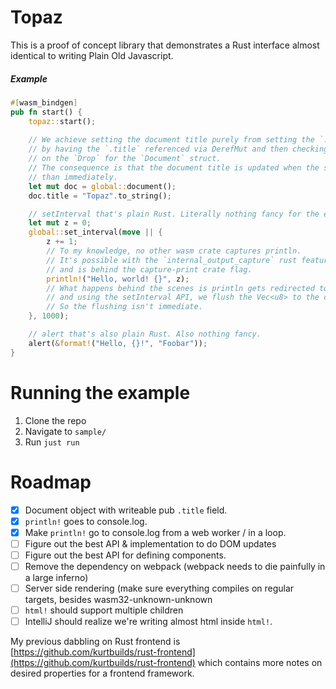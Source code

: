 # Topaz

This is a proof of concept library that demonstrates a Rust interface almost identical to 
writing Plain Old Javascript.

##### Example 
```rust
#[wasm_bindgen]
pub fn start() {
    topaz::start();
    
    // We achieve setting the document title purely from setting the `.title` field
    // by having the `.title` referenced via DerefMut and then checking for changes
    // on the `Drop` for the `Document` struct.
    // The consequence is that the document title is updated when the struct drops, rather
    // than immediately. 
    let mut doc = global::document();
    doc.title = "Topaz".to_string();

    // setInterval that's plain Rust. Literally nothing fancy for the end user here.
    let mut z = 0;
    global::set_interval(move || {
        z += 1;
        // To my knowledge, no other wasm crate captures println.
        // It's possible with the `internal_output_capture` rust feature, so it requires the nightly compiler
        // and is behind the capture-print crate flag.
        println!("Hello, world! {}", z);
        // What happens behind the scenes is println gets redirected to a Vec<u8>
        // and using the setInterval API, we flush the Vec<u8> to the console.
        // So the flushing isn't immediate.
    }, 1000);

    // alert that's also plain Rust. Also nothing fancy.
    alert(&format!("Hello, {}!", "Foobar"));
}
```

# Running the example

1. Clone the repo
2. Navigate to `sample/`
3. Run `just run`

# Roadmap

- [x] Document object with writeable pub `.title` field.
- [x] `println!` goes to console.log.
- [x] Make `println!` go to console.log from a web worker / in a loop.
- [ ] Figure out the best API & implementation to do DOM updates
- [ ] Figure out the best API for defining components.
- [ ] Remove the dependency on webpack (webpack needs to die painfully in a large inferno)
- [ ] Server side rendering (make sure everything compiles on regular targets, besides wasm32-unknown-unknown
- [ ] `html!` should support multiple children
- [ ] IntelliJ should realize we're writing almost html inside `html!`.

My previous dabbling on Rust frontend is 
[https://github.com/kurtbuilds/rust-frontend](https://github.com/kurtbuilds/rust-frontend)
which contains more notes on desired properties for a frontend framework.
